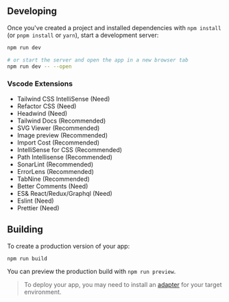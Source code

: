## Developing

Once you've created a project and installed dependencies with `npm install` (or `pnpm install` or `yarn`), start a development server:

```bash
npm run dev

# or start the server and open the app in a new browser tab
npm run dev -- --open
```
### Vscode Extensions

- Tailwind CSS IntelliSense (Need)
- Refactor CSS (Need)
- Headwind (Need)
- Tailwind Docs (Recommended)
- SVG Viewer (Recommended)
- Image preview (Recommended)
- Import Cost (Recommended)
- IntelliSense for CSS (Recommended)
- Path Intellisense (Recommended)
- SonarLint (Recommended)
- ErrorLens (Recommended)
- TabNine (Recommended)
- Better Comments (Need)
- ES& React/Redux/Graphql (Need)
- Eslint (Need)
- Prettier (Need)

## Building

To create a production version of your app:

```bash
npm run build
```

You can preview the production build with `npm run preview`.

> To deploy your app, you may need to install an [adapter](https://kit.svelte.dev/docs/adapters) for your target environment.

